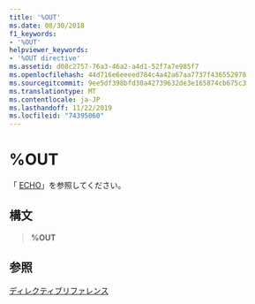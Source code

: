```yaml
---
title: '%OUT'
ms.date: 08/30/2018
f1_keywords:
- '%OUT'
helpviewer_keywords:
- '%OUT directive'
ms.assetid: d08c2757-76a3-46a2-a4d1-52f7a7e985f7
ms.openlocfilehash: 44d716e6eeeed784c4a42a67aa7737f436552978
ms.sourcegitcommit: 9ee5df398bfd30a42739632de3e165874cb675c3
ms.translationtype: MT
ms.contentlocale: ja-JP
ms.lasthandoff: 11/22/2019
ms.locfileid: "74395060"
---
```

# <a name="out"></a>%OUT

「 [ECHO](../../assembler/masm/echo.md)」を参照してください。

## <a name="syntax"></a>構文

> **%OUT**

## <a name="see-also"></a>参照

[ディレクティブリファレンス](directives-reference.md)
